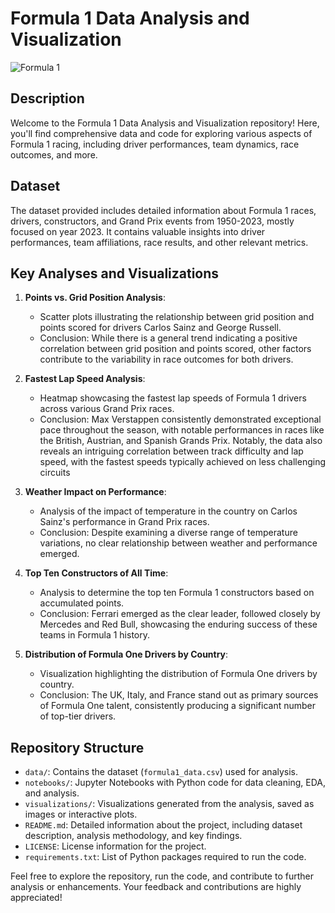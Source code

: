 # Formula 1 Data Analysis and Visualization
![Formula 1](https://logos-world.net/wp-content/uploads/2023/12/F1-Logo.png)

## Description
Welcome to the Formula 1 Data Analysis and Visualization repository! Here, you'll find comprehensive data and code for exploring various aspects of Formula 1 racing, including driver performances, team dynamics, race outcomes, and more.

## Dataset
The dataset provided includes detailed information about Formula 1 races, drivers, constructors, and Grand Prix events from 1950-2023, mostly focused on year 2023. It contains valuable insights into driver performances, team affiliations, race results, and other relevant metrics.

## Key Analyses and Visualizations
1. **Points vs. Grid Position Analysis**:
   - Scatter plots illustrating the relationship between grid position and points scored for drivers Carlos Sainz and George Russell.
   - Conclusion: While there is a general trend indicating a positive correlation between grid position and points scored, other factors contribute to the variability in race outcomes for both drivers.

2. **Fastest Lap Speed Analysis**:
   - Heatmap showcasing the fastest lap speeds of Formula 1 drivers across various Grand Prix races.
   - Conclusion: Max Verstappen consistently demonstrated exceptional pace throughout the season, with notable performances in races like the British, Austrian, and Spanish Grands Prix. Notably, the data also reveals an intriguing correlation between track difficulty and lap speed, with the fastest speeds typically achieved on less challenging circuits

3. **Weather Impact on Performance**:
   - Analysis of the impact of temperature in the country on Carlos Sainz's performance in Grand Prix races.
   - Conclusion: Despite examining a diverse range of temperature variations, no clear relationship between weather and performance emerged.

4. **Top Ten Constructors of All Time**:
   - Analysis to determine the top ten Formula 1 constructors based on accumulated points.
   - Conclusion: Ferrari emerged as the clear leader, followed closely by Mercedes and Red Bull, showcasing the enduring success of these teams in Formula 1 history.

5. **Distribution of Formula One Drivers by Country**:
   - Visualization highlighting the distribution of Formula One drivers by country.
   - Conclusion: The UK, Italy, and France stand out as primary sources of Formula One talent, consistently producing a significant number of top-tier drivers.

## Repository Structure
- `data/`: Contains the dataset (`formula1_data.csv`) used for analysis.
- `notebooks/`: Jupyter Notebooks with Python code for data cleaning, EDA, and analysis.
- `visualizations/`: Visualizations generated from the analysis, saved as images or interactive plots.
- `README.md`: Detailed information about the project, including dataset description, analysis methodology, and key findings.
- `LICENSE`: License information for the project.
- `requirements.txt`: List of Python packages required to run the code.

Feel free to explore the repository, run the code, and contribute to further analysis or enhancements. Your feedback and contributions are highly appreciated!
